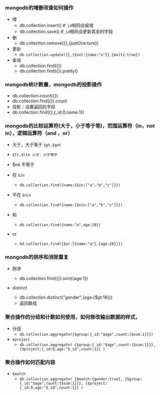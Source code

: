 ### mongodb的增删改查如何操作
- 增
  - db.collection.insert() #`_id`相同会报错
  - db.collection.save() #`_id`相同会更新其余的字段
- 删
  - db.collection.remove({},{justOne:ture})
- 更新
  - `db.collection.update({},{$set:{name:"a"}},{multi:true})`
- 查询
  - db.collection.find({})
  - db.collection.find({}).pretty()

### mongodb统计数量，mongodb的投影操作
- db.collection.count({})
- db.collection.find({}).count
- 投影：设置返回的字段
- db.collection.find({},{_id:0,name:1})



### mongodb的比较运算符(大于，小于等于等)，范围运算符（in，not in），逻辑运算符（and ，or）
- 大于，大于等于 `$gt,$get`
- `$lt,$lte 小于，小于等于`
- $ne 不等于

- 在 `$in`
  - `db.collection.find({name:{$in:["a","b","c"]}})`
- 不在 `$nin`
  - `db.collection.find({name:{$nin:["a","b","c"]}})`

- 和
  - `db.collection.find({name:"a",age:20})`
- or
  - `bd.collection.find({$or:[{name:"a"},{age:20}]})`



### mongodb的排序和消除重复
- 排序
  - db.collection.find({}).sort({age:1})

- distinct
  - db.collection.distinct("gender",{age:{$gt:18}})
  - 返回数组


### 聚合操作的分组和计数如何使用，如何修改输出数据的样式，
- 分组
  - `db.collection.aggregate({$group:{_id:"$age",count:{$sum:1}}})`
- `$project`
  - `db.collection.aggregate(
    {$group:{_id:"$age",count:{$sum:1}}},
    {$project:{_id:0,age:"$_id",count:1}}
    )`


### 聚合操作如何匹配内容
- `$match`
  - `db.collection.aggregate(
    {$match:{gender:true},
    {$group:{_id:"$age",count:{$sum:1}}},
    {$project:{_id:0,age:"$_id",count:1}}
    )`

